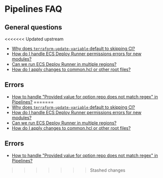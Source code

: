 # Pipelines FAQ

## General questions

<<<<<<< Updated upstream
- [Why does `terraform-update-variable` default to skipping CI?](https://github.com/tnn-gruntwork-io/knowledge-base/discussions/200)
- [How do I handle ECS Deploy Runner permissions errors for new modules?](https://github.com/tnn-gruntwork-io/knowledge-base/discussions/180)
- [Can we run ECS Deploy Runner in multiple regions?](https://github.com/tnn-gruntwork-io/knowledge-base/discussions/181)
- [How do I apply changes to common.hcl or other root files?](https://github.com/tnn-gruntwork-io/knowledge-base/discussions/133)

## Errors

- [How to handle "Provided value for option repo does not match regex" in Pipelines?](https://github.com/tnn-gruntwork-io/knowledge-base/discussions/219)
=======
- [Why does `terraform-update-variable` default to skipping CI?](https://github.com/tnn-gruntwork-io/knowledge-base/discussions/200)
- [How do I handle ECS Deploy Runner permissions errors for new modules?](https://github.com/tnn-gruntwork-io/knowledge-base/discussions/180)
- [Can we run ECS Deploy Runner in multiple regions?](https://github.com/tnn-gruntwork-io/knowledge-base/discussions/181)
- [How do I apply changes to common.hcl or other root files?](https://github.com/tnn-gruntwork-io/knowledge-base/discussions/133)

## Errors

- [How to handle "Provided value for option repo does not match regex" in Pipelines?](https://github.com/tnn-gruntwork-io/knowledge-base/discussions/219)
>>>>>>> Stashed changes


<!-- ##DOCS-SOURCER-START
{
  "sourcePlugin": "local-copier",
  "hash": "a07af15175a16401cffba58d7eb21ef0"
}
##DOCS-SOURCER-END -->
